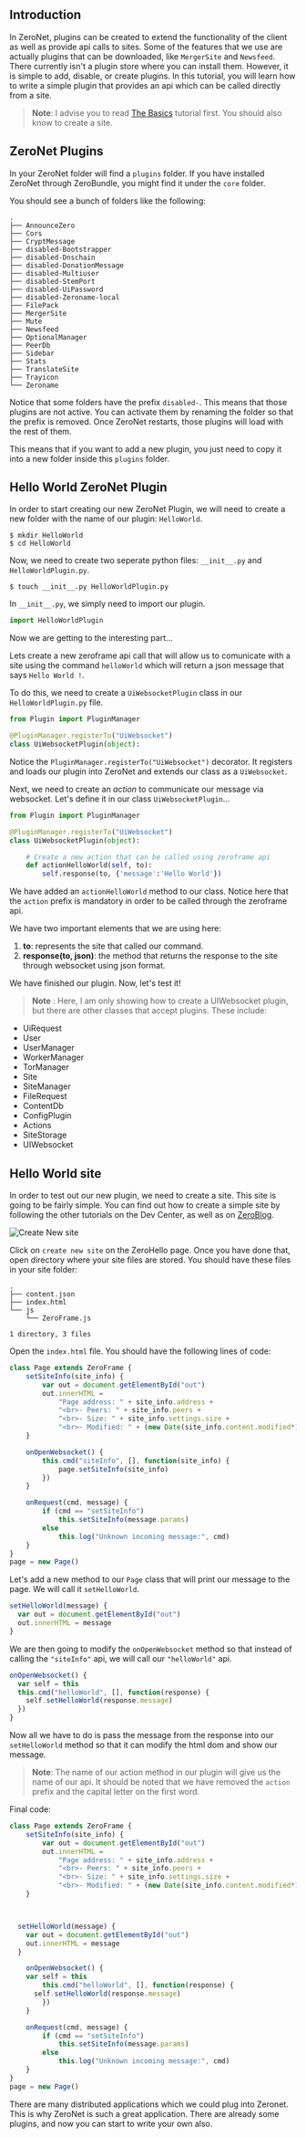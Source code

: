## Introduction

In ZeroNet, plugins can be created to extend the functionality of the client as well as provide api calls to sites. Some of the features that we use are actually plugins that can be downloaded, like `MergerSite` and `Newsfeed`. There currently isn't a plugin store where you can install them. However, it is simple to add, disable, or create plugins. In this tutorial, you will learn how to write a simple plugin that provides an api which can be called directly from a site.

> **Note**: I advise you to read [The Basics](http://127.0.0.1:43110/14pM9huTYzJdyQyHRj6v2kfhMe8DrxwpGt/?/tutorials/the_basics) tutorial first. You should also know to create a site.


## ZeroNet Plugins

In your ZeroNet folder will find a `plugins` folder. If you have installed ZeroNet through ZeroBundle, you might find it under the `core` folder.

You should see a bunch of folders like the following:

```
.
├── AnnounceZero
├── Cors
├── CryptMessage
├── disabled-Bootstrapper
├── disabled-Dnschain
├── disabled-DonationMessage
├── disabled-Multiuser
├── disabled-StemPort
├── disabled-UiPassword
├── disabled-Zeroname-local
├── FilePack
├── MergerSite
├── Mute
├── Newsfeed
├── OptionalManager
├── PeerDb
├── Sidebar
├── Stats
├── TranslateSite
├── Trayicon
└── Zeroname

```

Notice that some folders have the prefix `disabled-`. This means that those plugins are not active. You can activate them by renaming the folder so that the prefix is removed. Once ZeroNet restarts, those plugins will load with the rest of them.

This means that if you want to add a new plugin, you just need to copy it into a new folder inside this `plugins` folder.

## Hello World ZeroNet Plugin

In order to start creating our new ZeroNet Plugin, we will need to create a new folder with the name of our plugin: `HelloWorld`.

```
$ mkdir HelloWorld
$ cd HelloWorld
```

Now, we need to create two seperate python files: `__init__.py` and `HelloWorldPlugin.py`.

```
$ touch __init__.py HelloWorldPlugin.py
```

In `__init__.py`, we simply need to import our plugin.

```python
import HelloWorldPlugin
```

Now we are getting to the interesting part...


Lets create a new zeroframe api call that will allow us to comunicate with a site using the command `helloWorld` which will return a json message that says `Hello World !`.

To do this, we need to create a `UiWebsocketPlugin` class in our `HelloWorldPlugin.py` file.

```python
from Plugin import PluginManager

@PluginManager.registerTo("UiWebsocket")
class UiWebsocketPlugin(object):

```

Notice the `PluginManager.registerTo("UiWebsocket")` decorator. It registers and loads our plugin into ZeroNet and extends our class as a `UiWebsocket`.

Next, we need to create an _action_ to communicate our message via websocket. Let's define it in our class `UiWebsocketPlugin`...

```python
from Plugin import PluginManager

@PluginManager.registerTo("UiWebsocket")
class UiWebsocketPlugin(object):

    # Create a new action that can be called using zeroframe api
    def actionHelloWorld(self, to):
        self.response(to, {'message':'Hello World'})
```

We have added an `actionHelloWorld` method to our class. Notice here that the `action` prefix is mandatory in order to be called through the zeroframe api.

We have two important elements that we are using here:
1. **to**: represents the site that called our command.
2. **response(to, json)**: the method that returns the response to the site through websocket using json format.

We have finished our plugin. Now, let's test it!

> **Note** : Here, I am only showing how to create a UIWebsocket plugin, but there are other classes that accept plugins. These include:
- UiRequest
- User
- UserManager
- WorkerManager
- TorManager
- Site
- SiteManager
- FileRequest
- ContentDb
- ConfigPlugin
- Actions
- SiteStorage
- UIWebsocket

## Hello World site

In order to test out our new plugin, we need to create a site. This site is going to be fairly simple. You can find out how to create a simple site by following the other tutorials on the Dev Center, as well as on [ZeroBlog](/Blog.ZeroNetwork.bit/?Post:99:ZeroChat+tutorial+new).

![Create New site](./img/create-new-site.png "Create New Site")

Click on `create new site` on the ZeroHello page. Once you have done that, open directory where your site files are stored. You should have these files in your site folder:

```
.
├── content.json
├── index.html
└── js
    └── ZeroFrame.js

1 directory, 3 files
```

Open the `index.html` file. You should have the following lines of code:

```javascript
class Page extends ZeroFrame {
	setSiteInfo(site_info) {
		var out = document.getElementById("out")
		out.innerHTML =
			"Page address: " + site_info.address +
			"<br>- Peers: " + site_info.peers +
			"<br>- Size: " + site_info.settings.size +
			"<br>- Modified: " + (new Date(site_info.content.modified*1000))
	}

	onOpenWebsocket() {
		this.cmd("siteInfo", [], function(site_info) {
			page.setSiteInfo(site_info)
		})
	}

	onRequest(cmd, message) {
		if (cmd == "setSiteInfo")
			this.setSiteInfo(message.params)
		else
			this.log("Unknown incoming message:", cmd)
	}
}
page = new Page()
```

Let's add a new method to our `Page` class that will print our message to the page. We will call it `setHelloWorld`.

```javascript
setHelloWorld(message) {
  var out = document.getElementById("out")
  out.innerHTML = message
}
```

We are then going to modify the `onOpenWebsocket` method so that instead of calling the `"siteInfo"` api, we will call our `"helloWorld"` api.

```javascript
onOpenWebsocket() {
  var self = this
  this.cmd("helloWorld", [], function(response) {
    self.setHelloWorld(response.message)
  })
}
```

Now all we have to do is pass the message from the response into our `setHelloWorld` method so that it can modify the html dom and show our message.

> **Note**: The name of our action method in our plugin will give us the name of our api. It should be noted that we have removed the `action` prefix and the capital letter on the first word.

Final code:

```javascript
class Page extends ZeroFrame {
	setSiteInfo(site_info) {
		var out = document.getElementById("out")
		out.innerHTML =
			"Page address: " + site_info.address +
			"<br>- Peers: " + site_info.peers +
			"<br>- Size: " + site_info.settings.size +
			"<br>- Modified: " + (new Date(site_info.content.modified*1000))
	}



  setHelloWorld(message) {
    var out = document.getElementById("out")
    out.innerHTML = message
  }

	onOpenWebsocket() {
    var self = this
		this.cmd("helloWorld", [], function(response) {
      self.setHelloWorld(response.message)
		})
	}

	onRequest(cmd, message) {
		if (cmd == "setSiteInfo")
			this.setSiteInfo(message.params)
		else
			this.log("Unknown incoming message:", cmd)
	}
}
page = new Page()
```

There are many distributed applications which we could plug into Zeronet. This is why ZeroNet is such a great application. There are already some plugins, and now you can start to write your own also.
